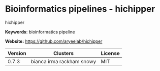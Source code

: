# Bioinformatics pipelines - hichipper

hichipper

**Keywords:** bioinformatics pipeline

**Website:** <https://github.com/aryeelab/hichipper>

| Version | Clusters | License |
| ------- | -------- | ------- |
| 0.7.3 | bianca irma rackham snowy | MIT |
